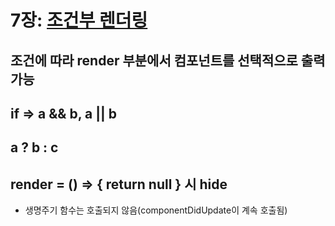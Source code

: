 # 7장: [조건부 렌더링](https://ko.reactjs.org/docs/conditional-rendering.html)
## 조건에 따라 render 부분에서 컴포넌트를 선택적으로 출력 가능

## if => a && b, a || b

## a ? b : c

## render = () => { return null } 시 hide
- 생명주기 함수는 호출되지 않음(componentDidUpdate이 계속 호출됨)